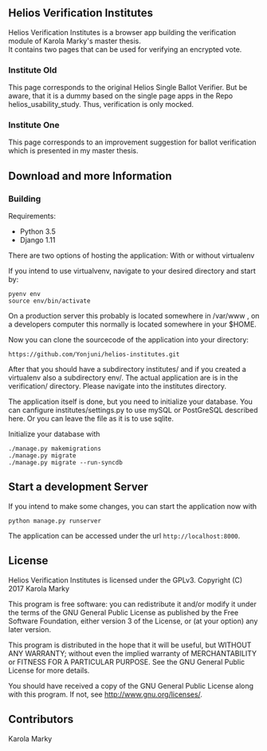 ## Helios Verification Institutes
Helios Verification Institutes is a browser app building the verification module of Karola Marky's master thesis. <br />
It contains two pages that can be used for verifying an encrypted vote.

### Institute Old
This page corresponds to the original Helios Single Ballot Verifier. But be aware, that it is a dummy based on the single page apps in the Repo helios_usability_study. Thus, verification is only mocked.

### Institute One
This page corresponds to an improvement suggestion for ballot verification which is presented in my master thesis.  


## Download and more Information

### Building 

Requirements:
* Python 3.5
* Django 1.11

There are two options of hosting the application: With or without virtualenv 

If you intend to use virtualvenv, navigate to your desired directory and start by: 

    pyenv env
    source env/bin/activate

On a production server this probably is located somewhere in /var/www , on a developers computer this normally is located somewhere in your $HOME.

Now you can clone the sourcecode of the application into your directory:

    https://github.com/Yonjuni/helios-institutes.git

After that you should have a subdirectory institutes/ and if you created a virtualenv also a subdirectory env/. The actual application are is in the verification/ directory. Please navigate into the institutes directory. 

The application itself is done, but you need to initialize your database. You can canfigure institutes/settings.py to use mySQL or PostGreSQL described here. Or you can leave the file as it is to use sqlite. 

Initialize your database with

    ./manage.py makemigrations
    ./manage.py migrate
    ./manage.py migrate --run-syncdb
    
    
Start a development Server
--------------------------
If you intend to make some changes, you can start the application now with

    python manage.py runserver
    
The application can be accessed under the url `http://localhost:8000`.


## License

Helios Verification Institutes is licensed under the GPLv3. Copyright (C) 2017 Karola Marky

This program is free software: you can redistribute it and/or modify it under the terms of the GNU General Public License as published by the Free Software Foundation, either version 3 of the License, or (at your option) any later version.

This program is distributed in the hope that it will be useful, but WITHOUT ANY WARRANTY; without even the implied warranty of MERCHANTABILITY or FITNESS FOR A PARTICULAR PURPOSE. See the GNU General Public License for more details.

You should have received a copy of the GNU General Public License along with this program. If not, see http://www.gnu.org/licenses/.


## Contributors

Karola Marky
